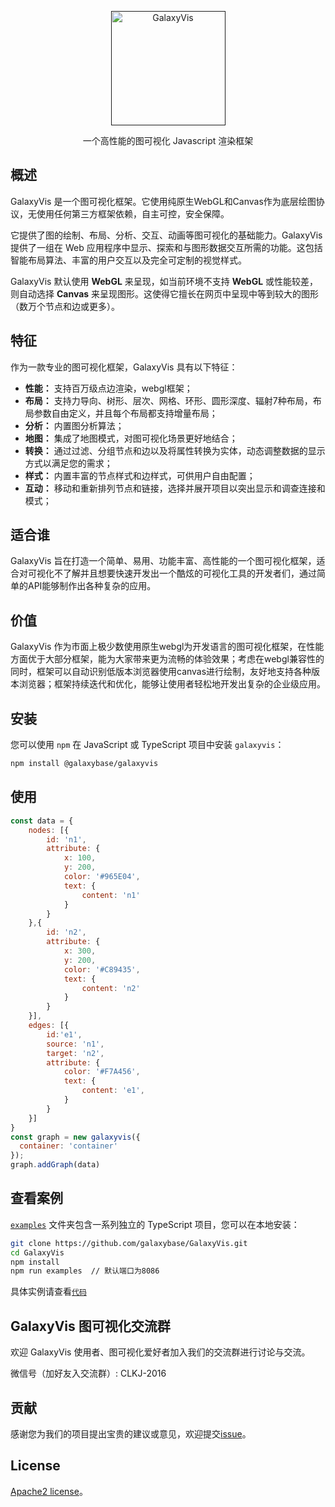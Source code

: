 <p align="center">
  <a href="">
    <img alt="GalaxyVis" src="https://www.galaxybase.com/public/galaxyvis-logo.png" style="width:183px">
  </a>
</p>

<p align="center">
  一个高性能的图可视化 Javascript 渲染框架
</p>

## 概述

GalaxyVis 是一个图可视化框架。它使用纯原生WebGL和Canvas作为底层绘图协议，无使用任何第三方框架依赖，自主可控，安全保障。

它提供了图的绘制、布局、分析、交互、动画等图可视化的基础能力。GalaxyVis 提供了一组在 Web 应用程序中显示、探索和与图形数据交互所需的功能。这包括智能布局算法、丰富的用户交互以及完全可定制的视觉样式。

GalaxyVis 默认使用 **WebGL** 来呈现，如当前环境不支持 **WebGL** 或性能较差，则自动选择 **Canvas** 来呈现图形。这使得它擅长在网页中呈现中等到较大的图形（数万个节点和边或更多）。

<!-- ## 文档

- [快速入门]()
- [API]()

## 案例

- [在线案例]()
- [在线地图案例]() -->

## 特征
作为一款专业的图可视化框架，GalaxyVis 具有以下特征：

- **性能：** 支持百万级点边渲染，webgl框架；
- **布局：** 支持力导向、树形、层次、网格、环形、圆形深度、辐射7种布局，布局参数自由定义，并且每个布局都支持增量布局；
- **分析：** 内置图分析算法；
- **地图：** 集成了地图模式，对图可视化场景更好地结合；
- **转换：** 通过过滤、分组节点和边以及将属性转换为实体，动态调整数据的显示方式以满足您的需求；
- **样式：** 内置丰富的节点样式和边样式，可供用户自由配置；
- **互动：** 移动和重新排列节点和链接，选择并展开项目以突出显示和调查连接和模式；

## 适合谁
GalaxyVis 旨在打造一个简单、易用、功能丰富、高性能的一个图可视化框架，适合对可视化不了解并且想要快速开发出一个酷炫的可视化工具的开发者们，通过简单的API能够制作出各种复杂的应用。

## 价值

GalaxyVis 作为市面上极少数使用原生webgl为开发语言的图可视化框架，在性能方面优于大部分框架，能为大家带来更为流畅的体验效果；考虑在webgl兼容性的同时，框架可以自动识别低版本浏览器使用canvas进行绘制，友好地支持各种版本浏览器；框架持续迭代和优化，能够让使用者轻松地开发出复杂的企业级应用。

## 安装

您可以使用 `npm` 在 JavaScript 或 TypeScript 项目中安装 `galaxyvis`：

```bash
npm install @galaxybase/galaxyvis
```

## 使用

```javascript
const data = {
    nodes: [{
        id: 'n1',
        attribute: {
            x: 100,
            y: 200,
            color: '#965E04',
            text: {
                content: 'n1'
            }
        }
    },{
        id: 'n2',
        attribute: {
            x: 300,
            y: 200,
            color: '#C89435',
            text: {
                content: 'n2'
            }
        }
    }],
    edges: [{
        id:'e1',
        source: 'n1',
        target: 'n2',
        attribute: {
            color: '#F7A456',
            text: {
                content: 'e1',
            }
        }
    }]
}
const graph = new galaxyvis({
  container: 'container'
});
graph.addGraph(data)
```

## 查看案例
[`examples`](./examples) 文件夹包含一系列独立的 TypeScript 项目，您可以在本地安装：

```bash
git clone https://github.com/galaxybase/GalaxyVis.git
cd GalaxyVis
npm install
npm run examples  // 默认端口为8086
```
具体实例请查看[`代码`](./examples)

## GalaxyVis 图可视化交流群

欢迎 GalaxyVis 使用者、图可视化爱好者加入我们的交流群进行讨论与交流。

微信号（加好友入交流群）: CLKJ-2016

## 贡献

感谢您为我们的项目提出宝贵的建议或意见，欢迎提交[issue]()。

## License
[Apache2 license](./LICENSE)。


    